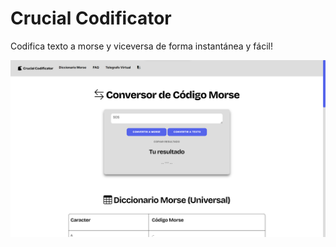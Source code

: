 
# Crucial Codificator

Codifica texto a morse y viceversa de forma instantánea y fácil!

![Captura de Crucial Codificator](image.png)
